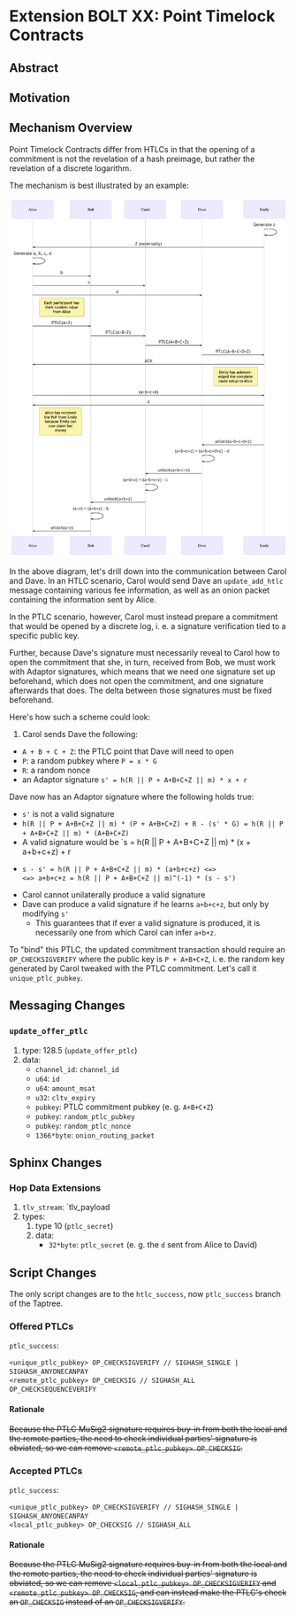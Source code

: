 # Extension BOLT XX: Point Timelock Contracts

## Abstract

## Motivation

## Mechanism Overview

Point Timelock Contracts differ from HTLCs in that the opening of a commitment is not the revelation
of a hash preimage, but rather the revelation of a discrete logarithm.

The mechanism is best illustrated by an example:

![](./ptlc_secrets.png)

In the above diagram, let's drill down into the communication between Carol and Dave. In an HTLC
scenario, Carol would send Dave an `update_add_htlc` message containing various fee information,
as well as an onion packet containing the information sent by Alice.

In the PTLC scenario, however, Carol must instead prepare a commitment that would be opened by
a discrete log, i. e. a signature verification tied to a specific public key.

Further, because Dave's signature must necessarily reveal to Carol how to open the commitment that
she, in turn, received from Bob, we must work with Adaptor signatures, which means that we need
one signature set up beforehand, which does not open the commitment, and one signature afterwards
that does. The delta between those signatures must be fixed beforehand.

Here's how such a scheme could look:

1. Carol sends Dave the following:
- `A + B + C + Z`: the PTLC point that Dave will need to open
- `P`: a random pubkey where `P = x * G`
- `R`: a random nonce
- an Adaptor signature `s' = h(R || P + A+B+C+Z || m) * x + r`

Dave now has an Adaptor signature where the following holds true:

- `s'` is not a valid signature
- `h(R || P + A+B+C+Z || m) * (P + A+B+C+Z) + R - (s' * G) = h(R || P + A+B+C+Z || m) * (A+B+C+Z)`
- A valid signature would be `s = h(R || P + A+B+C+Z || m) * (x + a+b+c+z) + r
- ```
  s - s' = h(R || P + A+B+C+Z || m) * (a+b+c+z) <=>
  <=> a+b+c+z = h(R || P + A+B+C+Z || m)^(-1) * (s - s')
  ```
- Carol cannot unilaterally produce a valid signature
- Dave can produce a valid signature if he learns `a+b+c+z`, but only by modifying `s'`
  - This guarantees that if ever a valid signature is produced, it is necessarily one from which
    Carol can infer `a+b+z`.

To "bind" this PTLC, the updated commitment transaction should require an `OP_CHECKSIGVERIFY` where
the public key is `P + A+B+C+Z`, i. e. the random key generated by Carol tweaked with the PTLC
commitment. Let's call it `unique_ptlc_pubkey`.

## Messaging Changes

### `update_offer_ptlc`

1. type: 128.5 (`update_offer_ptlc`)
2. data:
   - `channel_id`: `channel_id`
   - `u64`: `id`
   - `u64`: `amount_msat`
   - `u32`: `cltv_expiry`
   - `pubkey`: PTLC commitment pubkey (e. g. `A+B+C+Z`)
   - `pubkey`: `random_ptlc_pubkey`
   - `pubkey`: `random_ptlc_nonce`
   - `1366*byte`: `onion_routing_packet`

## Sphinx Changes

### Hop Data Extensions

1. `tlv_stream`: `tlv_payload
2. types:
   1. type 10 (`ptlc_secret`)
   2. data:
      - `32*byte`: `ptlc_secret` (e. g. the `d` sent from Alice to David)

## Script Changes

The only script changes are to the `htlc_success`, now `ptlc_success` branch of the Taptree.

### Offered PTLCs

`ptlc_success`:

```
<unique_ptlc_pubkey> OP_CHECKSIGVERIFY // SIGHASH_SINGLE | SIGHASH_ANYONECANPAY
<remote_ptlc_pubkey> OP_CHECKSIG // SIGHASH_ALL
OP_CHECKSEQUENCEVERIFY
```

#### Rationale

~~Because the PTLC MuSig2 signature requires buy-in from both the local and the remote parties,
the need to check individual parties' signature is obviated, so we can remove
`<remote_ptlc_pubkey> OP_CHECKSIG`.~~

### Accepted PTLCs

`ptlc_success`:

```
<unique_ptlc_pubkey> OP_CHECKSIGVERIFY // SIGHASH_SINGLE | SIGHASH_ANYONECANPAY
<local_ptlc_pubkey> OP_CHECKSIG // SIGHASH_ALL
```

#### Rationale

~~Because the PTLC MuSig2 signature requires buy-in from both the local and the remote parties,
the need to check individual parties' signature is obviated, so we can remove
`<local_ptlc_pubkey> OP_CHECKSIGVERIFY` and `<remote_ptlc_pubkey> OP_CHECKSIG`, and can instead
make the PTLC's check an `OP_CHECKSIG` instead of an `OP_CHECKSIGVERIFY`.~~